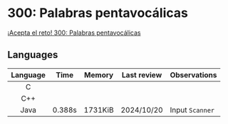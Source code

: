 # 300: Palabras pentavocálicas

[¡Acepta el reto! 300: Palabras pentavocálicas](https://aceptaelreto.com/problem/statement.php?id=300)

## Languages

| Language | Time   | Memory  | Last review | Observations    |
| :------: | :----: | :-----: | :---------: | :-------------- |
| C        | | | | |
| C++      | | | | |
| Java     | 0.388s | 1731KiB | 2024/10/20  | Input `Scanner` |
